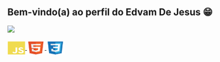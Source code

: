 ## Bem-vindo(a) ao perfil do Edvam De Jesus 😁

 <div>
   <a href="https://github.com/Edvam">
   <img height="180em" src="https://github-readme-stats.vercel.app/api?username=Edvam&show_icons=true&theme=tokyonight&include_all_commits=true&count_private=true"/>
   
</div>
    
<div style="display: inline_block"><br>
  <img align="center" alt="Js" height="30" width="40" src="https://raw.githubusercontent.com/devicons/devicon/master/icons/javascript/javascript-plain.svg">
  <img align="center" alt="HTML" height="30" width="40" src="https://raw.githubusercontent.com/devicons/devicon/master/icons/html5/html5-original.svg">
  <img align="center" alt="CSS" height="30" width="40" src="https://raw.githubusercontent.com/devicons/devicon/master/icons/css3/css3-original.svg">
</div>

</div>
